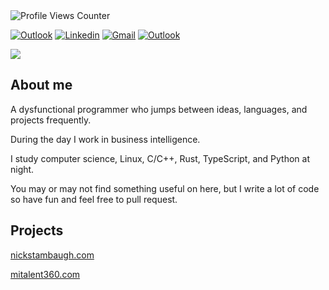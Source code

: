 <img src="https://komarev.com/ghpvc/?username=NicholasStambaugh&color=grey" alt="Profile Views Counter">

[![Outlook](https://img.shields.io/badge/-Medium-100?style=flat&logo=Medium&logoColor=white)](https://medium.com/@nick-stambaugh)
[![Linkedin](https://img.shields.io/badge/-LinkedIn-blue?style=flat&logo=Linkedin&logoColor=white)](https://www.linkedin.com/in/nick-s-694241139/)
[![Gmail](https://img.shields.io/badge/-Gmail-c14438?style=flat&logo=Gmail&logoColor=white)](mailto:nastambaugh@gmail.com)
[![Outlook](https://img.shields.io/badge/-Outlook-0078D4?style=flat&logo=Microsoft-Outlook&logoColor=white)](mailto:nastambaugh@gmail.com)

![](https://github-readme-stats.vercel.app/api/top-langs/?username=NicholasStambaugh&layout=compact&langs_count=8&theme=tokyonight&hide_progress=false&hide=html,css,vue)

## About me
A dysfunctional programmer who jumps between ideas, languages, and projects frequently.

During the day I work in business intelligence.

I study computer science, Linux, C/C++, Rust, TypeScript, and Python at night.

You may or may not find something useful on here, but I write a lot of code so have fun and feel free to pull request.

## Projects
<a href="https://www.nickstambaugh.com/">nickstambaugh.com</a>

<a href="https://www.mitalent360.com/">mitalent360.com</a>
